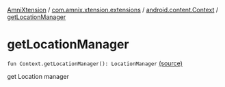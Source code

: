 [AmniXtension](../../index.md) / [com.amnix.xtension.extensions](../index.md) / [android.content.Context](index.md) / [getLocationManager](./get-location-manager.md)

# getLocationManager

`fun Context.getLocationManager(): LocationManager` [(source)](https://github.com/AmniX/AmniXTension/tree/master/AmniXtension/src/main/java/com/amnix/xtension/extensions/ContextExtension.kt#L534)

get Location manager

